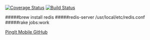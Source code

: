 [![Coverage Status](https://coveralls.io/repos/mdidier9/Ping/badge.png?branch=master)](https://coveralls.io/r/mdidier9/Ping?branch=master)              [![Build Status](https://travis-ci.org/mdidier9/Ping.svg?branch=master)](https://travis-ci.org/mdidier9/Ping)

#####brew install redis
#####redis-server /usr/local/etc/redis.conf
#####rake jobs:work


[PingIt Mobile GitHub](https://github.com/rmathur101/PingMobile)
